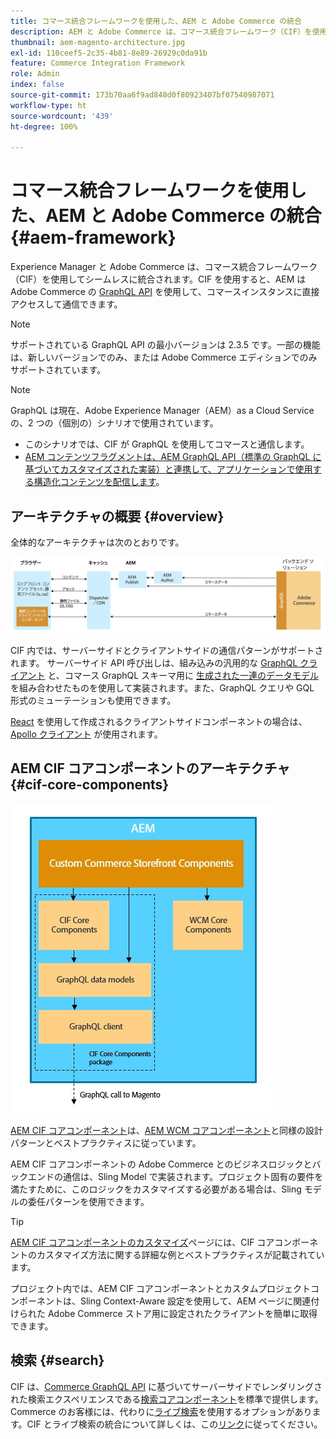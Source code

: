 ```yaml
---
title: コマース統合フレームワークを使用した、AEM と Adobe Commerce の統合
description: AEM と Adobe Commerce は、コマース統合フレームワーク（CIF）を使用してシームレスに統合されます。CIF を使用すると、AEM は Adobe Commerce インスタンスにアクセスし、GraphQL を介して Adobe Commerce と通信できます。また、AEM オーサーは、製品とカテゴリの選択機能と製品コンソールを使用して、Adobe Commerce からオンデマンドで取得した製品とカテゴリデータを参照できます。さらに、CIF には標準搭載のストアフロントが用意されており、コマースプロジェクトの迅速化に役立ちます。
thumbnail: aem-magento-architecture.jpg
exl-id: 110ceef5-2c35-4b81-8e89-26929c0da91b
feature: Commerce Integration Framework
role: Admin
index: false
source-git-commit: 173b70aa6f9ad848d0f80923407bf07540987071
workflow-type: ht
source-wordcount: '439'
ht-degree: 100%

---
```


# コマース統合フレームワークを使用した、AEM と Adobe Commerce の統合 {#aem-framework}

Experience Manager と Adobe Commerce は、コマース統合フレームワーク（CIF）を使用してシームレスに統合されます。CIF を使用すると、AEM は Adobe Commerce の [GraphQL API](https://devdocs.magento.com/guides/v2.4/graphql/) を使用して、コマースインスタンスに直接アクセスして通信できます。

>[!NOTE]
>
> サポートされている GraphQL API の最小バージョンは 2.3.5 です。一部の機能は、新しいバージョンでのみ、または Adobe Commerce エディションでのみサポートされています。

>[!NOTE]
>
>GraphQL は現在、Adobe Experience Manager（AEM）as a Cloud Service の、2 つの（個別の）シナリオで使用されています。
>
>* このシナリオでは、CIF が GraphQL を使用してコマースと通信します。
>* [AEM コンテンツフラグメントは、AEM GraphQL API（標準の GraphQL に基づいてカスタマイズされた実装）と連携して、アプリケーションで使用する構造化コンテンツを配信します](/help/headless/graphql-api/content-fragments.md)。

## アーキテクチャの概要 {#overview}

全体的なアーキテクチャは次のとおりです。

![CIF アーキテクチャの概要](../assets/AEM_Magento_Architecture.png)

CIF 内では、サーバーサイドとクライアントサイドの通信パターンがサポートされます。
サーバーサイド API 呼び出しは、組み込みの汎用的な [GraphQL クライアント](https://github.com/adobe/commerce-cif-graphql-client) と、コマース GraphQL スキーマ用に [生成された一連のデータモデル](https://github.com/adobe/commerce-cif-magento-graphql) を組み合わせたものを使用して実装されます。また、GraphQL クエリや GQL 形式のミューテーションも使用できます。

[React](https://reactjs.org/) を使用して作成されるクライアントサイドコンポーネントの場合は、[Apollo クライアント](https://www.apollographql.com/docs/react/) が使用されます。

## AEM CIF コアコンポーネントのアーキテクチャ {#cif-core-components}

![AEM CIF コアコンポーネントのアーキテクチャ](../assets/cif-component-architecture.jpg)

[AEM CIF コアコンポーネント](https://github.com/adobe/aem-core-cif-components)は、[AEM WCM コアコンポーネント](https://github.com/adobe/aem-core-wcm-components)と同様の設計パターンとベストプラクティスに従っています。

AEM CIF コアコンポーネントの Adobe Commerce とのビジネスロジックとバックエンドの通信は、Sling Model で実装されます。プロジェクト固有の要件を満たすために、このロジックをカスタマイズする必要がある場合は、Sling モデルの委任パターンを使用できます。

>[!TIP]
>
>[AEM CIF コアコンポーネントのカスタマイズ](../customizing/customize-cif-components.md)ページには、CIF コアコンポーネントのカスタマイズ方法に関する詳細な例とベストプラクティスが記載されています。

プロジェクト内では、AEM CIF コアコンポーネントとカスタムプロジェクトコンポーネントは、Sling Context-Aware 設定を使用して、AEM ページに関連付けられた Adobe Commerce ストア用に設定されたクライアントを簡単に取得できます。

## 検索 {#search}

CIF は、[Commerce GraphQL API](https://developer.adobe.com/commerce/webapi/graphql/) に基づいてサーバーサイドでレンダリングされた検索エクスペリエンスである[検索コアコンポーネント](https://www.aemcomponents.dev/content/core-components-examples/library/commerce/search.html)を標準で提供します。Commerce のお客様には、代わりに[ライブ検索](https://experienceleague.adobe.com/docs/commerce-merchant-services/live-search/guide-overview.html?lang=ja)を使用するオプションがあります。CIF とライブ検索の統合について詳しくは、この[リンク](/help/commerce-cloud/integrating/live-search-plp.md)に従ってください。

